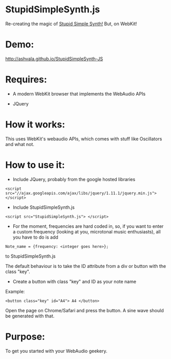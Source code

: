 StupidSimpleSynth.js
====================

Re-creating the magic of [Stupid Simple Synth!](http://github.com/ashvala/stupidsimplesynth) But, on WebKit!


Demo: 
=====================

http://ashvala.github.io/StupidSimpleSynth-JS


Requires: 
=====================

- A modern WebKit browser that implements the WebAudio APIs

- JQuery


How it works:
=====================

This uses WebKit's webaudio APIs, which comes with stuff like Oscillators and what not. 

How to use it:
======================

- Include JQuery, probably from the google hosted libraries
 
```
<script src="//ajax.googleapis.com/ajax/libs/jquery/1.11.1/jquery.min.js"></script>
```

- Include StupidSimpleSynth.js

```
<script src="StupidSimpleSynth.js"> </script>
```

- For the moment, frequencies are hard coded in, so, if you want to enter a custom frequency (looking at you, microtonal music enthusiasts), all you have to do is add 
```
Note_name = {frequency: <integer goes here>};
```
to StupidSimpleSynth.js

The default behaviour is to take the ID attribute from a div or button with the class "key".

- Create a button with class "key" and ID as your note name

Example: 

```
<button class="key" id="A4"> A4 </button> 
```

Open the page on Chrome/Safari and press the button. A sine wave should be generated with that. 

Purpose:
=======================

To get you started with your WebAudio geekery.
